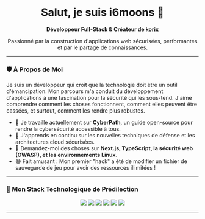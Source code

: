 <!-- README.md de votre profil GitHub -->

<div align="center">
  <h1>Salut, je suis i6moons 👋</h1>
  <p><strong>Développeur Full-Stack & Créateur de <a href="https://korix.vercel.app/">korix</a></strong></p>
  <p>Passionné par la construction d'applications web sécurisées, performantes et par le partage de connaissances.</p>
</div>

---

### 🛡️ À Propos de Moi

Je suis un développeur qui croit que la technologie doit être un outil d'émancipation. Mon parcours m'a conduit du développement d'applications à une fascination pour la sécurité qui les sous-tend. J'aime comprendre comment les choses fonctionnent, comment elles peuvent être cassées, et surtout, comment les rendre plus robustes.

- 🔭 Je travaille actuellement sur **CyberPath**, un guide open-source pour rendre la cybersécurité accessible à tous.
- 🌱 J'apprends en continu sur les nouvelles techniques de défense et les architectures cloud sécurisées.
- 💬 Demandez-moi des choses sur **Next.js, TypeScript, la sécurité web (OWASP), et les environnements Linux**.
- 😄 Fait amusant : Mon premier "hack" a été de modifier un fichier de sauvegarde de jeu pour avoir des ressources illimitées !

---

### 🚀 Mon Stack Technologique de Prédilection

<div align="center">
  <a href="https://www.typescriptlang.org/" target="_blank"><img src="https://img.shields.io/badge/TypeScript-3178C6?style=for-the-badge&logo=typescript&logoColor=white" /></a>
  <a href="https://nextjs.org/" target="_blank"><img src="https://img.shields.io/badge/Next.js-000000?style=for-the-badge&logo=next.js&logoColor=white" /></a>
  <a href="https://reactjs.org/" target="_blank"><img src="https://img.shields.io/badge/React-61DAFB?style=for-the-badge&logo=react&logoColor=black" /></a>
  <a href="https://tailwindcss.com/" target="_blank"><img src="https://img.shields.io/badge/Tailwind_CSS-38B2AC?style=for-the-badge&logo=tailwind-css&logoColor=white" /></a>
  <a href="https://www.postgresql.org/" target="_blank"><img src="https://img.shields.io/badge/PostgreSQL-336791?style=for-the-badge&logo=postgresql&logoColor=white" /></a>
  <a href="https://www.docker.com/" target="_blank"><img src="https://img.shields.io/badge/Docker-2496ED?style=for-the-badge&logo=docker&logoColor=white" /></a>
</div>

---
